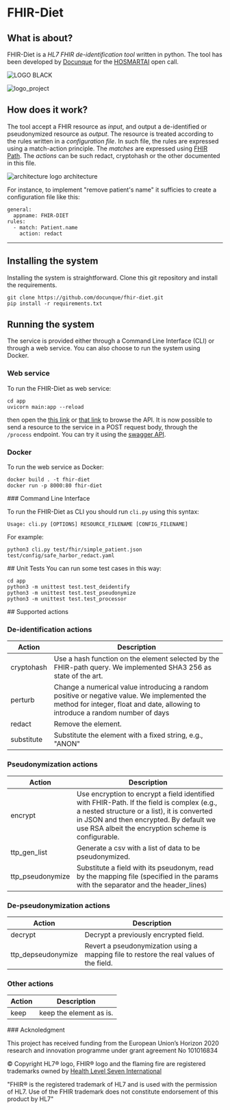 # FHIR-Diet

## What is about?

FHIR-Diet is a _HL7 FHIR de-identification tool_ written in python.
The tool has been developed by [Docunque](https://www.docunque.it) for the [HOSMARTAI](https://www.hosmartai.eu/) open call.

![LOGO BLACK](https://user-images.githubusercontent.com/696267/186619641-a28b2b04-087d-4a31-a5ab-1737333220b6.png)

![logo_project](https://user-images.githubusercontent.com/696267/181810750-a57d706b-92d0-4a2f-a9d9-b39f781858d9.jpg)

## How does it work?

The tool accept a FHIR resource as _input_, and output a de-identified or pseudonymized resource as _output_.
The resource is treated according to the rules written in a _configuration file_.
In such file, the rules are expressed using a match-action principle.
The _matches_ are expressed using [FHIR Path](https://build.fhir.org/ig/HL7/FHIRPath/).
The _actions_ can be such redact, cryptohash or the other documented in this file.

![architecture](https://user-images.githubusercontent.com/696267/210065661-71900285-0d99-4ddc-b12b-430145ebd721.png)
 logo architecture

For instance, to implement "remove patient's name" it sufficies to create a configuration file like this:

```
general:
  appname: FHIR-DIET
rules:
  - match: Patient.name
    action: redact
```

---

## Installing the system

Installing the system is straightforward. Clone this git repository and install the requirements.

```
git clone https://github.com/docunque/fhir-diet.git
pip install -r requirements.txt
```


## Running the system
The service is provided either through a Command Line Interface (CLI) or through a web service. You can also choose to run the system using Docker.
### Web service

To run the FHIR-Diet as web service:

```
cd app
uvicorn main:app --reload
```

then open the [this link](http://127.0.0.1:8000) or [that link](http://127.0.0.1:8000/redoc) to browse the API.
It is now possible to send a resource to the service in a POST request body, through the `/process` endpoint. You can try it using the [swagger API](http://127.0.0.1:8000).

### Docker

To run the web service as Docker:

```
docker build . -t fhir-diet
docker run -p 8000:80 fhir-diet
```

### Command Line Interface

To run the FHIR-Diet as CLI you should run `cli.py` using this syntax:

```
Usage: cli.py [OPTIONS] RESOURCE_FILENAME [CONFIG_FILENAME]
```

For example:

```
python3 cli.py test/fhir/simple_patient.json test/config/safe_harbor_redact.yaml
```

## Unit Tests
You can run some test cases in this way:

```
cd app
python3 -m unittest test.test_deidentify
python3 -m unittest test.test_pseudonymize
python3 -m unittest test.test_processor
```

## Supported actions

### De-identification actions

| Action                                                                                               | Description                                                                                                      |
| ---------------------------------------------------------------------------------------------------- | ---------------------------------------------------------------------------------------------------------------- |
| cryptohash                                                                                           | Use a hash function on the element selected by the FHIR-path query. We implemented SHA3 256 as state of the art. |
| perturb                                                                                              | Change a numerical value introducing a random positive or negative value. We implemented the method for integer, float and date, allowing to introduce a random number of days |
| redact                                                                                               | Remove the element.                                                                                              |
| substitute                                                                                           | Substitute the element with a fixed string, e.g., "ANON"                                                         |


### Pseudonymization actions

| Action                                                                                               | Description
| ---------------------------------------------------------------------------------------------------- | ---------------------------------------------------------------------------------------------------------------- |
| encrypt	| Use encryption to encrypt a field identified with FHIR-Path. If the field is complex (e.g., a nested structure or a list), it is converted in JSON and then encrypted. By default we use RSA albeit the encryption scheme is configurable. | 
|ttp_gen_list	| Generate a csv with a list of data to be pseudonymized. |
| ttp_pseudonymize |	Substitute a field with its pseudonym, read by the mapping file (specified in the params with the separator and the header_lines) |



### De-pseudonymization actions
| Action                                                                                               | Description
| ---------------------------------------------------------------------------------------------------- | ---------------------------------------------------------------------------------------------------------------- |
| decrypt | Decrypt a previously encrypted field. |
| ttp_depseudonymize	| Revert a pseudonymization using a mapping file to restore the real values of the field. |


### Other actions
| Action                                                                                               | Description
| ---------------------------------------------------------------------------------------------------- | ---------------------------------------------------------------------------------------------------------------- |
| keep | 	keep the element as is.  |

### Acknoledgment

This project has received funding from the European Union’s Horizon 2020 research and innovation programme under grant agreement No 101016834

© Copyright HL7® logo, FHIR® logo and the flaming fire are registered trademarks owned by [Health Level Seven International](https://www.hl7.org/legal/trademarks.cfm)

"FHIR® is the registered trademark of HL7 and is used with the permission of HL7. Use of the FHIR trademark does not constitute endorsement of this product by HL7"
